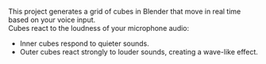 This project generates a grid of cubes in Blender that move in real time based on your voice input.  
Cubes react to the loudness of your microphone audio:
- Inner cubes respond to quieter sounds.  
- Outer cubes react strongly to louder sounds, creating a wave-like effect.  
